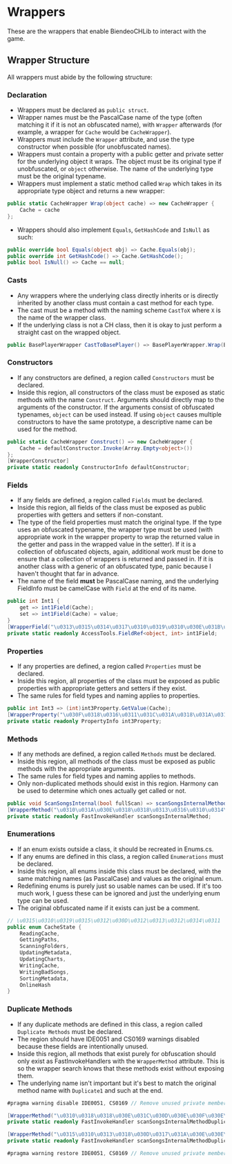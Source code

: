 ﻿# Wrappers
These are the wrappers that enable BiendeoCHLib to interact with the game.

## Wrapper Structure
All wrappers must abide by the following structure:

### Declaration
- Wrappers must be declared as `public struct`.
- Wrapper names must be the PascalCase name of the type (often matching it if it is not an obfuscated name), with `Wrapper` afterwards (for example, a wrapper for `Cache` would be `CacheWrapper`).
- Wrappers must include the `Wrapper` attribute, and use the type constructor when possible (for unobfuscated names).
- Wrappers must contain a property with a public getter and private setter for the underlying object it wraps. The object must be its original type if unobfuscated, or `object` otherwise. The name of the underlying type must be the original typename.
- Wrappers must implement a static method called `Wrap` which takes in its appropriate type object and returns a new wrapper:
```cs
public static CacheWrapper Wrap(object cache) => new CacheWrapper {
	Cache = cache
};
```
- Wrappers should also implement `Equals`, `GetHashCode` and `IsNull` as such:
```cs
public override bool Equals(object obj) => Cache.Equals(obj);
public override int GetHashCode() => Cache.GetHashCode();
public bool IsNull() => Cache == null;
```

### Casts
- Any wrappers where the underlying class directly inherits or is directly inherited by another class must contain a cast method for each type.
- The cast must be a method with the naming scheme `CastToX` where `X` is the name of the wrapper class.
- If the underlying class is not a CH class, then it is okay to just perform a straight cast on the wrapped object.
```cs
public BasePlayerWrapper CastToBasePlayer() => BasePlayerWrapper.Wrap(BaseGuitarPlayer);
```

### Constructors
- If any constructors are defined, a region called `Constructors` must be declared.
- Inside this region, all constructors of the class must be exposed as static methods with the name `Construct`. Arguments should directly map to the arguments of the constructor. If the arguments consist of obfuscated typenames, `object` can be used instead. If using `object` causes multiple constructors to have the same prototype, a descriptive name can be used for the method.
```cs
public static CacheWrapper Construct() => new CacheWrapper {
	Cache = defaultConstructor.Invoke(Array.Empty<object>())
};
[WrapperConstructor]
private static readonly ConstructorInfo defaultConstructor;
```

### Fields
- If any fields are defined, a region called `Fields` must be declared.
- Inside this region, all fields of the class must be exposed as public properties with getters and setters if non-constant.
- The type of the field properties must match the original type. If the type uses an obfuscated typename, the wrapper type must be used (with appropriate work in the wrapper property to wrap the returned value in the getter and pass in the wrapped value in the setter). If it is a collection of obfuscated objects, again, additional work must be done to ensure that a collection of wrappers is returned and passed in. If it is another class with a generic of an obfuscated type, panic because I haven't thought that far in advance.
- The name of the field **must** be PascalCase naming, and the underlying FieldInfo must be camelCase with `Field` at the end of its name.
```cs
public int Int1 {
	get => int1Field(Cache);
	set => int1Field(Cache) = value;
}
[WrapperField("\u0313\u0315\u0314\u0317\u0310\u0319\u0310\u030E\u031B\u0317\u0314")]
private static readonly AccessTools.FieldRef<object, int> int1Field;
```

### Properties
- If any properties are defined, a region called `Properties` must be declared.
- Inside this region, all properties of the class must be exposed as public properties with appropriate getters and setters if they exist.
- The same rules for field types and naming applies to properties.
```cs
public int Int3 => (int)int3Property.GetValue(Cache);
[WrapperProperty("\u030F\u0318\u0316\u0311\u031C\u031A\u0318\u031A\u031C\u0319\u0317")]
private static readonly PropertyInfo int3Property;
```

### Methods
- If any methods are defined, a region called `Methods` must be declared.
- Inside this region, all methods of the class must be exposed as public methods with the appropriate arguments.
- The same rules for field types and naming applies to methods.
- Only non-duplicated methods should exist in this region. Harmony can be used to determine which ones actually get called or not.
```cs
public void ScanSongsInternal(bool fullScan) => scanSongsInternalMethod(Cache, fullScan);
[WrapperMethod("\u0310\u031A\u030E\u0318\u0318\u0313\u0316\u0310\u0314\u0318\u0312")]
private static readonly FastInvokeHandler scanSongsInternalMethod;
```

### Enumerations
- If an enum exists outside a class, it should be recreated in Enums.cs.
- If any enums are defined in this class, a region called `Enumerations` must be declared.
- Inside this region, all enums inside this class must be declared, with the same matching names (as PascalCase) and values as the original enum.
- Redefining enums is purely just so usable names can be used. If it's too much work, I guess these can be ignored and just the underlying enum type can be used.
- The original obfuscated name if it exists can just be a comment.
```cs
// \u0315\u0310\u0319\u0315\u0312\u030D\u0312\u0313\u0312\u0314\u0311
public enum CacheState {
	ReadingCache,
	GettingPaths,
	ScanningFolders,
	UpdatingMetadata,
	UpdatingCharts,
	WritingCache,
	WritingBadSongs,
	SortingMetadata,
	OnlineHash
}
```

### Duplicate Methods
- If any duplicate methods are defined in this class, a region called `Duplicate Methods` must be declared.
- The region should have IDE0051 and CS0169 warnings disabled because these fields are intentionally unused.
- Inside this region, all methods that exist purely for obfuscation should only exist as FastInvokeHandlers with the `WrapperMethod` attribute. This is so the wrapper search knows that these methods exist without exposing them.
- The underlying name isn't important but it's best to match the original method name with `Duplicate1` and such at the end.
```cs
#pragma warning disable IDE0051, CS0169 // Remove unused private members

[WrapperMethod("\u0310\u0318\u0318\u030E\u031C\u030D\u030E\u030F\u030E\u030D\u0319")]
private static readonly FastInvokeHandler scanSongsInternalMethodDuplicate1;

[WrapperMethod("\u0315\u0310\u0313\u0318\u030D\u0317\u031A\u030E\u030E\u0314\u0317")]
private static readonly FastInvokeHandler scanSongsInternalMethodDuplicate2;

#pragma warning restore IDE0051, CS0169 // Remove unused private members
```

